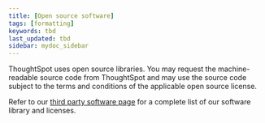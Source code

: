 ```yaml
---
title: [Open source software]
tags: [formatting]
keywords: tbd
last_updated: tbd
sidebar: mydoc_sidebar
---
```

ThoughtSpot uses open source libraries. You may request the machine-readable source code from ThoughtSpot and may use the source code subject to the terms and conditions of the applicable open source license.

Refer to our [third party software page](http://www.thoughtspot.com/legal/third-party-software) for a complete list of our software library and licenses.
